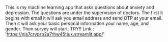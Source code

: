 This is my machine learning app that asks questions about anxiety and depression. The questions are under the supervision of doctors. The first it begins with email it will ask you email address and send OTP at your email. 
Then it will ask your basic personal information your name, age, and gender. Then survey will start. TRY!!
Link : 'https://njs7cryprb2a7rhw45tjux.streamlit.app/'

